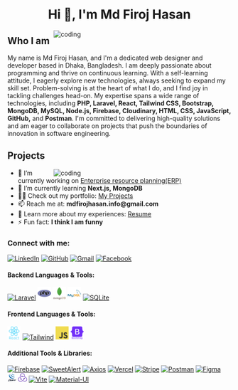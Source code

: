 <h1 align="center">Hi 👋, I'm Md Firoj Hasan</h1>

<img align="right" width="400" src="https://img.freepik.com/free-vector/coding-round-composition_1284-40752.jpg?size=626&ext=jpg&uid=R105874481&ga=GA1.2.1306731744.1686152424&semt=ais" alt="coding">

<h2>Who I am</h2>
<p>
My name is Md Firoj Hasan, and I'm a dedicated web designer and developer based in Dhaka, Bangladesh.
I am deeply passionate about programming and thrive on continuous learning. With a self-learning attitude, I eagerly explore new technologies, always seeking to expand my skill set. 
Problem-solving is at the heart of what I do, and I find joy in tackling challenges head-on.
My expertise spans a wide range of technologies, including <strong>PHP, Laravel, React, Tailwind CSS, Bootstrap, MongoDB, MySQL, Node.js, Firebase, Cloudinary, HTML, CSS, JavaScript, GitHub,</strong> and <strong>Postman</strong>.
I'm committed to delivering high-quality solutions and am eager to collaborate on projects that push the boundaries of innovation in software engineering.
</p>

<h2>Projects</h2>
<img align="right" width="400"  src="https://i.ibb.co.com/9pgMt89/4620240228114724.webp" alt="coding">
<ul>
    <li>🔭 I’m currently working on <a href="#">Enterprise resource planning(ERP)</a></li>
    <li>🌱 I’m currently learning <strong>Next.js, MongoDB</strong></li>
    <li>👨‍💻 Check out my portfolio: <a href="https://grand-starlight-c8411f.netlify.app/">My Projects</a></li>
    <li>📫 Reach me at: <strong>mdfirojhasan.info@gmail.com</strong></li>
    <li>📄 Learn more about my experiences: <a href="https://drive.google.com/file/d/1WItcetVtWvReUwt0BKselhAZ3DpD5fl8/view">Resume</a></li>
    <li>⚡ Fun fact: <strong>I think I am funny</strong></li>
</ul>

<h3>Connect with me:</h3>

<p>
    <a href="https://www.linkedin.com/in/mdfirojhasan/" target="_blank"><img src="https://img.icons8.com/color/48/000000/linkedin.png" alt="LinkedIn" width="30"/></a>
    <a href="https://github.com/mdfirojhasan" target="_blank"><img src="https://img.icons8.com/ios-glyphs/30/github.png" alt="GitHub" width="30"/></a>
    <a href="mailto:mdfirojhasan.info@gmail.com" target="_blank"><img src="https://img.icons8.com/material-outlined/24/000000/new-post.png" alt="Gmail" width="30"/></a>
    <a href="https://www.facebook.com/mdfirojhasan" target="_blank"><img src="https://img.icons8.com/ios-filled/50/000000/facebook.png" alt="Facebook" width="30"/></a>
</p>

<h4>Backend Languages & Tools:</h4>
<p>
    <a href="https://laravel.com/" target="_blank"><img src="https://laravel.com/img/logomark.min.svg" alt="Laravel" width="30"/></a>
    <a href="https://www.php.net/" target="_blank"><img src="https://raw.githubusercontent.com/devicons/devicon/master/icons/php/php-original.svg" alt="PHP" width="30"/></a>
    <a href="https://www.mongodb.com/" target="_blank"><img src="https://raw.githubusercontent.com/devicons/devicon/master/icons/mongodb/mongodb-original-wordmark.svg" alt="MongoDB" width="30"/></a>
    <a href="https://www.mysql.com/" target="_blank"><img src="https://raw.githubusercontent.com/devicons/devicon/master/icons/mysql/mysql-original-wordmark.svg" alt="MySQL" width="30"/></a>
    <a href="https://www.sqlite.org/" target="_blank"><img src="https://www.vectorlogo.zone/logos/sqlite/sqlite-icon.svg" alt="SQLite" width="30"/></a>
</p>
<h4>Frontend Languages & Tools:</h4>
<p>
    <a href="https://reactjs.org/" target="_blank"><img src="https://raw.githubusercontent.com/devicons/devicon/master/icons/react/react-original-wordmark.svg" alt="React" width="30"/></a>
    <a href="https://tailwindcss.com/" target="_blank"><img src="https://www.vectorlogo.zone/logos/tailwindcss/tailwindcss-icon.svg" alt="Tailwind" width="30"/></a>
    <a href="https://developer.mozilla.org/en-US/docs/Web/JavaScript" target="_blank"><img src="https://raw.githubusercontent.com/devicons/devicon/master/icons/javascript/javascript-original.svg" alt="JavaScript" width="30"/></a>
    <a href="https://getbootstrap.com/" target="_blank"><img src="https://raw.githubusercontent.com/devicons/devicon/master/icons/bootstrap/bootstrap-plain-wordmark.svg" alt="Bootstrap" width="30"/></a>
</p>
<h4>Additional Tools & Libraries:</h4>
<p>
    <a href="https://firebase.google.com/" target="_blank"><img src="https://www.vectorlogo.zone/logos/firebase/firebase-icon.svg" alt="Firebase" width="20"/></a>
    <a href="https://sweetalert2.github.io/" target="_blank"><img src="https://sweetalert2.github.io/images/SweetAlert2.png" alt="SweetAlert" width="20"/></a>
    <a href="https://axios-http.com/" target="_blank"><img src="https://axios-http.com/assets/logo.svg" alt="Axios" width="20"/></a>
    <a href="https://vercel.com/" target="_blank"><img src="https://www.vectorlogo.zone/logos/vercel/vercel-icon.svg" alt="Vercel" width="20"/></a>
    <a href="https://stripe.com/" target="_blank"><img src="https://cdn.jsdelivr.net/npm/simple-icons@v5/icons/stripe.svg" alt="Stripe" width="20"/></a>
    <a href="https://www.postman.com/" target="_blank"><img src="https://www.vectorlogo.zone/logos/getpostman/getpostman-icon.svg" alt="Postman" width="20"/></a>
    <a href="https://www.figma.com/" target="_blank"><img src="https://www.vectorlogo.zone/logos/figma/figma-icon.svg" alt="Figma" width="20"/></a>
    <a href="https://jquery.com/" target="_blank"><img src="https://raw.githubusercontent.com/devicons/devicon/master/icons/jquery/jquery-original-wordmark.svg" alt="jQuery" width="20"/></a>
    <a href="https://redux.js.org/" target="_blank"><img src="https://raw.githubusercontent.com/devicons/devicon/master/icons/redux/redux-original.svg" alt="Redux"  width="20"/></a>
    <a href="https://vitejs.dev/" target="_blank"><img src="https://vitejs.dev/logo.svg" alt="Vite" width="20"/></a>
    <a href="https://mui.com/" target="_blank"><img src="https://mui.com/static/logo.png" alt="Material-UI" width="20"/></a>
</p>
